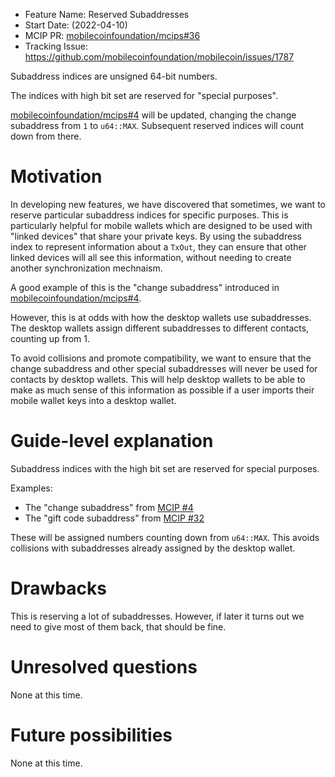 - Feature Name: Reserved Subaddresses
- Start Date: (2022-04-10)
- MCIP PR: [mobilecoinfoundation/mcips#36](https://github.com/mobilecoinfoundation/mcips/pull/36)
- Tracking Issue: https://github.com/mobilecoinfoundation/mobilecoin/issues/1787

[summary]: #summary

Subaddress indices are unsigned 64-bit numbers.

The indices with high bit set are reserved for "special purposes".

[mobilecoinfoundation/mcips#4](https://github.com/mobilecoinfoundation/mcips/pull/4) will be updated,
changing the change subaddress from `1` to `u64::MAX`.
Subsequent reserved indices will count down from there.

# Motivation
[motivation]: #motivation

In developing new features, we have discovered that sometimes, we want to reserve particular subaddress
indices for specific purposes. This is particularly helpful for mobile wallets which are designed to
be used with "linked devices" that share your private keys. By using the subaddress index to represent
information about a `TxOut`, they can ensure that other linked devices will all see this information,
without needing to create another synchronization mechnaism.

A good example of this is the "change subaddress" introduced in
[mobilecoinfoundation/mcips#4](https://github.com/mobilecoinfoundation/mcips/pull/4).

However, this is at odds with how the desktop wallets use subaddresses. The desktop wallets
assign different subaddresses to different contacts, counting up from 1.

To avoid collisions and promote compatibility, we want to ensure that the change subaddress and other
special subaddresses will never be used for contacts by desktop wallets. This will help desktop wallets
to be able to make as much sense of this information as possible if a user imports their mobile wallet keys
into a desktop wallet.

# Guide-level explanation
[guide-level-explanation]: #guide-level-explanation

Subaddress indices with the high bit set are reserved for special purposes.

Examples:
* The "change subaddress" from [MCIP #4](https://github.com/mobilecoinfoundation/mcips/pull/4)
* The "gift code subaddress" from [MCIP #32](https://github.com/mobilecoinfoundation/mcips/pull/32)

These will be assigned numbers counting down from `u64::MAX`. This avoids collisions
with subaddresses already assigned by the desktop wallet.

# Drawbacks
[drawbacks]: #drawbacks

This is reserving a lot of subaddresses. However, if later it turns out we need to
give most of them back, that should be fine.

# Unresolved questions
[unresolved-questions]: #unresolved-questions

None at this time.

# Future possibilities
[future-possibilities]: #future-possibilities

None at this time.
